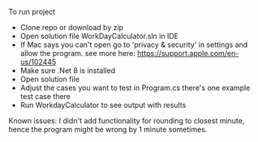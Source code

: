 To run project

- Clone repo or download by zip 
- Open solution file WorkDayCalculator.sln in IDE
- If Mac says you can't open go to 'privacy & security' in settings and allow the program. see more here: https://support.apple.com/en-us/102445
- Make sure .Net 8 is installed 
- Open solution file 
- Adjust the cases you want to test in Program.cs there's one example test case there
- Run WorkdayCalculator to see output with results

Known issues: I didn't add functionality for rounding to closest minute, hence the program might be wrong by 1 minute sometimes.